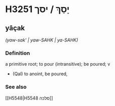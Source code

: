 # H3251 יָסַךְ / יסך

## yâçak

_(yaw-sak' | yaw-SAHK | ya-SAHK)_

### Definition

a primitive root; to pour (intransitive); be poured; v

- (Qal) to anoint, be poured,

### See also

[[H5548|H5548 סלכה]]
